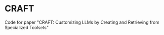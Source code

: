 # CRAFT
Code for paper "CRAFT: Customizing LLMs by Creating and Retrieving from Specialized Toolsets"
